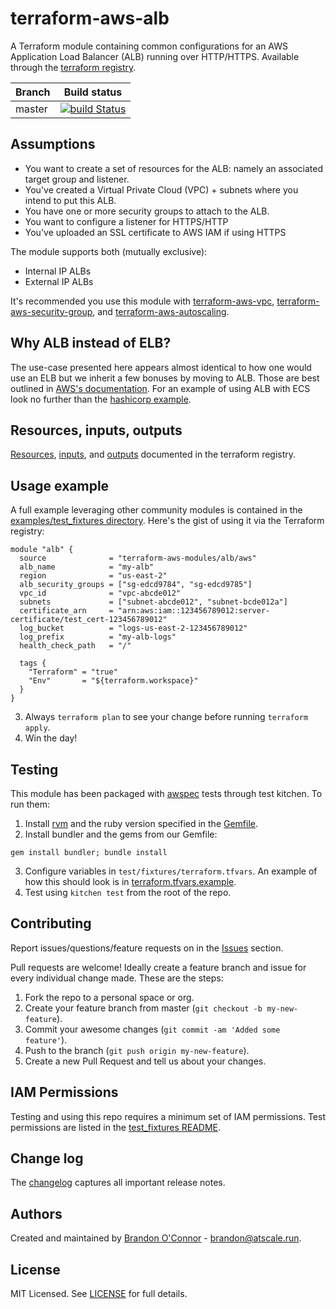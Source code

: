 # terraform-aws-alb
A Terraform module containing common configurations for an AWS Application Load
Balancer (ALB) running over HTTP/HTTPS. Available through the [terraform registry](https://registry.terraform.io/modules/terraform-aws-modules/alb/aws).

| Branch | Build status |
| --- | --- |
| master | [![build Status](https://travis-ci.org/run-at-scale/terraform-aws-alb.svg?branch=master)](https://travis-ci.org/run-at-scale/terraform-aws-skeleton) |

## Assumptions
* You want to create a set of resources for the ALB: namely an associated target group and listener.
* You've created a Virtual Private Cloud (VPC) + subnets where you intend to put
this ALB.
* You have one or more security groups to attach to the ALB.
* You want to configure a listener for HTTPS/HTTP
* You've uploaded an SSL certificate to AWS IAM if using HTTPS

The module supports both (mutually exclusive):
* Internal IP ALBs
* External IP ALBs

It's recommended you use this module with [terraform-aws-vpc](https://registry.terraform.io/modules/terraform-aws-modules/vpc/aws),
[terraform-aws-security-group](https://registry.terraform.io/modules/terraform-aws-modules/security-group/aws), and
[terraform-aws-autoscaling](https://registry.terraform.io/modules/terraform-aws-modules/autoscaling/aws/).

## Why ALB instead of ELB?
The use-case presented here appears almost identical to how one would use an ELB
but we inherit a few bonuses by moving to ALB. Those are best outlined in [AWS's
documentation](https://aws.amazon.com/elasticloadbalancing/applicationloadbalancer/).
For an example of using ALB with ECS look no further than the [hashicorp example](https://github.com/terraform-providers/terraform-provider-aws/blob/master/examples/ecs-alb).

## Resources, inputs, outputs
[Resources](https://registry.terraform.io/modules/terraform-aws-modules/alb/aws?tab=resources), [inputs](https://registry.terraform.io/modules/terraform-aws-modules/alb/aws?tab=inputs), and [outputs](https://registry.terraform.io/modules/terraform-aws-modules/alb/aws?tab=outputs) documented in the terraform registry.

## Usage example
A full example leveraging other community modules is contained in the [examples/test_fixtures directory](examples/test_fixtures). Here's the gist of using it via the Terraform registry:
```
module "alb" {
  source              = "terraform-aws-modules/alb/aws"
  alb_name            = "my-alb"
  region              = "us-east-2"
  alb_security_groups = ["sg-edcd9784", "sg-edcd9785"]
  vpc_id              = "vpc-abcde012"
  subnets             = ["subnet-abcde012", "subnet-bcde012a"]
  certificate_arn     = "arn:aws:iam::123456789012:server-certificate/test_cert-123456789012"
  log_bucket          = "logs-us-east-2-123456789012"
  log_prefix          = "my-alb-logs"
  health_check_path   = "/"

  tags {
    "Terraform" = "true"
    "Env"       = "${terraform.workspace}"
  }
}
```
3. Always `terraform plan` to see your change before running `terraform apply`.
4. Win the day!

## Testing
This module has been packaged with [awspec](https://github.com/k1LoW/awspec) tests through test kitchen. To run them:
1. Install [rvm](https://rvm.io/rvm/install) and the ruby version specified in the [Gemfile](Gemfile).
2. Install bundler and the gems from our Gemfile:
```
gem install bundler; bundle install
```
3. Configure variables in `test/fixtures/terraform.tfvars`. An example of how this should look is in [terraform.tfvars.example](test/fixtures/terraform.tfvars.example).
4. Test using `kitchen test` from the root of the repo.

## Contributing
Report issues/questions/feature requests on in the [Issues](https://github.com/terraform-aws-modules/terraform-aws-alb/issues) section.

Pull requests are welcome! Ideally create a feature branch and issue for every
individual change made. These are the steps:

1. Fork the repo to a personal space or org.
2. Create your feature branch from master (`git checkout -b my-new-feature`).
4. Commit your awesome changes (`git commit -am 'Added some feature'`).
5. Push to the branch (`git push origin my-new-feature`).
6. Create a new Pull Request and tell us about your changes.

## IAM Permissions
Testing and using this repo requires a minimum set of IAM permissions. Test permissions
are listed in the [test_fixtures README](examples/test_fixtures/README.md).

## Change log
The [changelog](CHANGELOG.md) captures all important release notes.

## Authors
Created and maintained by [Brandon O'Connor](https://github.com/brandoconnor) - brandon@atscale.run.

## License
MIT Licensed. See [LICENSE](LICENSE) for full details.
